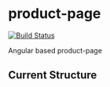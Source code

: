 product-page
=======

[![Build Status](https://travis-ci.org/davidchase/product-page.svg)](https://travis-ci.org/davidchase/product-page)

Angular based product-page

Current Structure
-------
